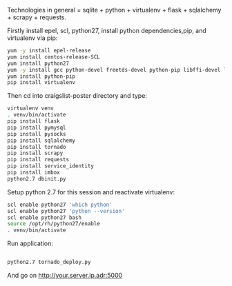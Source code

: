 Technologies in general = sqlite + python + virtualenv + flask + sqlalchemy + scrapy + requests.


Firstly install epel, scl, python27, install python dependencies,pip, and virtualenv via pip:

```bash
yum -y install epel-release
yum install centos-release-SCL
yum install python27
yum -y install gcc python-devel freetds-devel python-pip libffi-devel libssl-devel libxml2-devel libxslt1-devel libxml2-python python-lxml libxslt-devel
yum install python-pip
pip install virtualenv
```



Then cd into craigslist-poster directory and type:
```bash
virtualenv venv
. venv/bin/activate
pip install flask
pip install pymysql
pip install pysocks
pip install sqlalchemy
pip install tornado
pip install scrapy
pip install requests
pip install service_identity
pip install imbox
python2.7 dbinit.py
```

Setup python 2.7 for this session and reactivate virtualenv:
```bash
scl enable python27 'which python'
scl enable python27 'python --version'
scl enable python27 bash
source /opt/rh/python27/enable
. venv/bin/activate
```

Run application:

```bash

python2.7 tornado_deploy.py
```

And go on http://your.server.ip.adr:5000

